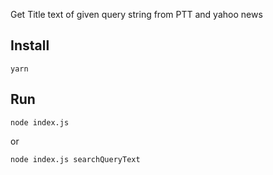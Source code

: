 Get Title text of given query string from PTT and yahoo news

## Install
```
yarn
```


## Run
```
node index.js
```
or
```
node index.js searchQueryText
```
